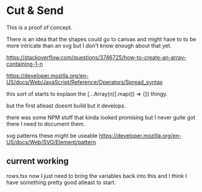 # Cut &amp; Send

This is a proof of concept.

There is an idea that the shapes could go to canvas and might have to to be more intricate than an svg but I don't know enough about that yet.

https://stackoverflow.com/questions/3746725/how-to-create-an-array-containing-1-n

https://developer.mozilla.org/en-US/docs/Web/JavaScript/Reference/Operators/Spread_syntax

this sort of starts to explaon the [...Array(n)].map(() => {})
thingy.

but the first atleast doesnt build but it develops.


there was some NPM stuff that kinda looked promising but I never guite got there I need to document them.

svg patterns these might be useable
https://developer.mozilla.org/en-US/docs/Web/SVG/Element/pattern

## current working

rows.tsx now I just need to bring the variables back into this and I think I have something pretty good atleast to start.
